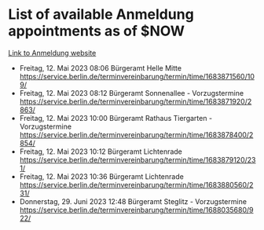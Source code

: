 # List of available Anmeldung appointments as of $NOW
[Link to Anmeldung website](https://service.berlin.de/terminvereinbarung/termin/tag.php?termin=1&anliegen[]=120686&dienstleisterlist=122210,122217,327316,122219,327312,122227,327314,122231,327346,122243,327348,122254,122252,329742,122260,329745,122262,329748,122271,327278,122273,327274,122277,327276,330436,122280,327294,122282,327290,122284,327292,122291,327270,122285,327266,122286,327264,122296,327268,150230,329760,122297,327286,122294,327284,122312,329763,122314,329775,122304,327330,122311,327334,122309,327332,317869,122281,327352,122279,329772,122283,122276,327324,122274,327326,122267,329766,122246,327318,122251,327320,122257,327322,122208,327298,122226,327300&herkunft=http%3A%2F%2Fservice.berlin.de%2Fdienstleistung%2F120686%2F)
- Freitag, 12. Mai 2023 08:06 Bürgeramt Helle Mitte https://service.berlin.de/terminvereinbarung/termin/time/1683871560/109/
- Freitag, 12. Mai 2023 08:12 Bürgeramt Sonnenallee - Vorzugstermine https://service.berlin.de/terminvereinbarung/termin/time/1683871920/2863/
- Freitag, 12. Mai 2023 10:00 Bürgeramt Rathaus Tiergarten - Vorzugstermine https://service.berlin.de/terminvereinbarung/termin/time/1683878400/2854/
- Freitag, 12. Mai 2023 10:12 Bürgeramt Lichtenrade https://service.berlin.de/terminvereinbarung/termin/time/1683879120/231/
- Freitag, 12. Mai 2023 10:36 Bürgeramt Lichtenrade https://service.berlin.de/terminvereinbarung/termin/time/1683880560/231/
- Donnerstag, 29. Juni 2023 12:48 Bürgeramt Steglitz - Vorzugstermine https://service.berlin.de/terminvereinbarung/termin/time/1688035680/922/
